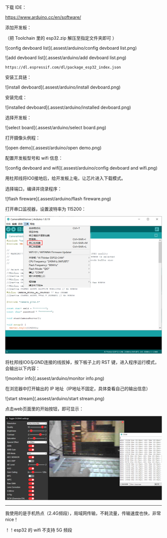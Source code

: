 下载 IDE：

https://www.arduino.cc/en/software/

添加开发板：

（把 Toolchain 里的 esp32.zip 解压至指定文件夹即可 ）

![config devboard list](.assest/arduino/config devboard list.png)

![add devboard list](.assest/arduino/add devboard list.png)

```
https://dl.espressif.com/dl/package_esp32_index.json
```

安装工具链：

![install devboard](.assest/arduino/install devboard.png)

安装完成：

![installed devboard](.assest/arduino/installed devboard.png)

选择开发板：

![select board](.assest/arduino/select board.png)

打开摄像头例程：

![open demo](.assest/arduino/open demo.png)

配置开发板型号和 wifi 信息：

![config devboard and wifi](.assest/arduino/config devboard and wifi.png)

用杜邦线将IO0接地后，给开发板上电，让芯片进入下载模式。

选择端口，编译并烧录程序：

![flash fireware](.assest/arduino/flash fireware.png)

打开串口监视器，设置波特率为 115200：

![monitor](.assest/arduino/monitor.png)

将杜邦线IO0与GND连接的线拔掉，按下板子上的 RST 键，进入程序运行模式，会输出以下内容：

![monitor info](.assest/arduino/monitor info.png)

在浏览器中打开输出的 IP 地址（IP地址不固定，具体查看自己的输出信息）

![start stream](.assest/arduino/start stream.png)

点击web页面里的开始按钮，即可显示：

![webcam](.assest/arduino/webcam.png)

---

我使用的是手机热点（2.4G频段），局域网传输，不耗流量，传输速度也快，非常 nice！

！！esp32 的 wifi 不支持 5G 频段

